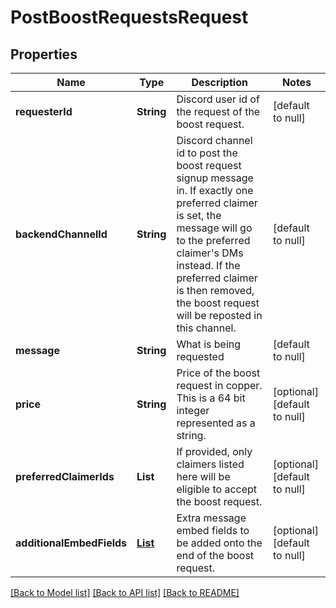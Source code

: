 # PostBoostRequestsRequest
## Properties

| Name | Type | Description | Notes |
|------------ | ------------- | ------------- | -------------|
| **requesterId** | **String** | Discord user id of the request of the boost request. | [default to null] |
| **backendChannelId** | **String** | Discord channel id to post the boost request signup message in. If exactly one preferred claimer is set, the message will go to the preferred claimer&#39;s DMs instead. If the preferred claimer is then removed, the boost request will be reposted in this channel. | [default to null] |
| **message** | **String** | What is being requested | [default to null] |
| **price** | **String** | Price of the boost request in copper. This is a 64 bit integer represented as a string. | [optional] [default to null] |
| **preferredClaimerIds** | **List** | If provided, only claimers listed here will be eligible to accept the boost request. | [optional] [default to null] |
| **additionalEmbedFields** | [**List**](EmbedField.md) | Extra message embed fields to be added onto the end of the boost request. | [optional] [default to null] |

[[Back to Model list]](../README.md#documentation-for-models) [[Back to API list]](../README.md#documentation-for-api-endpoints) [[Back to README]](../README.md)

